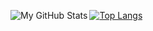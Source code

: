 [<img align="left" alt="My GitHub Stats" src="https://github-readme-stats.vercel.app/api?username=Tasty-Kiwi&show_icons=true&hide_border=true&theme=tokyonight" />](https://github.com/Tasty-Kiwi/)
[![Top Langs](https://github-readme-stats.vercel.app/api/top-langs/?username=Tasty-Kiwi&hide_border=true&theme=tokyonight&layout=compact)](https://github.com/Tasty-Kiwi/)
